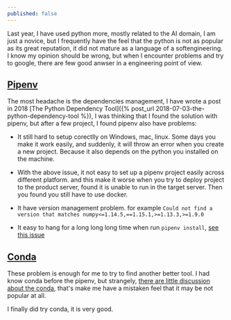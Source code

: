 ```yaml
---
published: false
---
```

Last year, I have used python more, mostly related to the AI domain, I am just a novice, but I frequently have the feel that the python is not as popular as its great reputation, it did not mature as a language of a softengineering. I know my opinion should be wrong, but when I encounter problems and try to google, there are few good anwser in a engineering point of view.  

## [Pipenv](https://pypi.org/project/pipenv/)  

The most headache is the dependencies management, I have wrote a post in 2018 [The Python Dependency Tool]({% post_url 2018-07-03-the-python-dependency-tool %}), I was thinking that I found the solution with pipenv, but after a few project, I found pipenv also have problems:  
- It still hard to setup corectlly on Windows, mac, linux. Some days you make it work easily, and suddenly, it will throw an error when you create a new project. Because it also depends on the python you installed on the machine.

- With the above issue, it not easy to set up a pipenv project easily across different platform. and this make it worse when you try to deploy project to the product server, found it is unable to run in the target server. Then you found you still have to use docker.

- It have version management problem. for example `Could not find a version that matches numpy<=1.14.5,==1.15.1,>=1.13.3,>=1.9.0`

- It easy to hang for a long long long time when run `pipenv install`, [see this issue](https://github.com/pypa/pipenv/issues/1816)


## [Conda](https://conda.io)  

These problem is enough for me to try to find another better tool. I had know conda before the pipenv, but strangely, [there are little discussion about the conda](https://www.reddit.com/r/Python/comments/93u6sn/as_we_talk_about_pipenvpoetry_why_not_conda_am_i/), that's make me have a mistaken feel that it may be not popular at all. 

I finally did try conda, it is very good.
